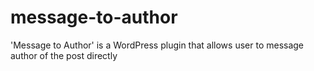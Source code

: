 # message-to-author
'Message to Author' is a WordPress plugin that  allows user to message author of the post directly 
